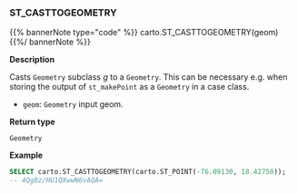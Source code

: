 ### ST_CASTTOGEOMETRY

{{% bannerNote type="code" %}}
carto.ST_CASTTOGEOMETRY(geom)
{{%/ bannerNote %}}

**Description**

Casts `Geometry` subclass _g_ to a `Geometry`. This can be necessary e.g. when storing the output of `st_makePoint` as a `Geometry` in a case class.

* `geom`: `Geometry` input geom.

**Return type**

`Geometry`

**Example**

```sql
SELECT carto.ST_CASTTOGEOMETRY(carto.ST_POINT(-76.09130, 18.42750));
-- 4QgBz/HU1QXwwN6vAQA=

```